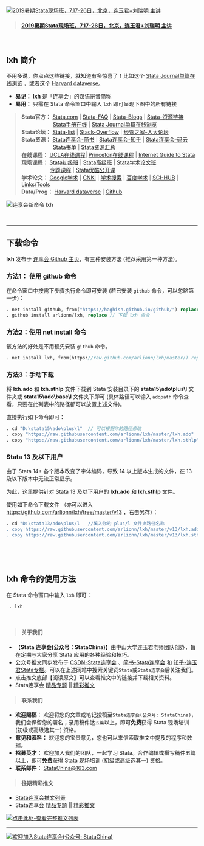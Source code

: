 ﻿
&emsp;

[![2019暑期Stata现场班，7.17-26日，北京，连玉君+刘瑞明 主讲](https://upload-images.jianshu.io/upload_images/7692714-321b9566d51e2db2.png?imageMogr2/auto-orient/strip%7CimageView2/2/w/1240)](https://gitee.com/arlionn/Course/blob/master/2019%E6%9A%91%E6%9C%9FStata%E7%8E%B0%E5%9C%BA%E7%8F%AD.md)

> #### [2019暑期Stata现场班，7.17-26日，北京，连玉君+刘瑞明 主讲](https://gitee.com/arlionn/Course/blob/master/2019%E6%9A%91%E6%9C%9FStata%E7%8E%B0%E5%9C%BA%E7%8F%AD.md)


&emsp;

## lxh 简介 

不用多说，你点点这些链接，就知道有多惊喜了！比如这个 [Stata Journal单篇在线浏览](https://gitee.com/arlionn/SJ) ，或者这个 [Harvard dataverse](https://dataverse.harvard.edu/dataverse/harvard?q=stata)。

- **易记：** **lxh** 是「[连享会](http://www.jianshu.com/u/69a30474ef33)」的汉语拼音简称
- **易用：** 只需在 Stata 命令窗口中输入 `lxh` 即可呈现下图中的所有链接

>**Stata官方：**    [Stata.com](http://www.stata.com)   |  [Stata-FAQ](http://www.stata.com/support/faqs/)    |   [Stata-Blogs](https://blog.stata.com/) |  [Stata-资源链接](http://www.stata.com/links/resources.html)          
>&emsp; &emsp; &emsp; &emsp; &ensp; [Stata手册在线](https://www.jianshu.com/p/8b48a32219b8)  | [Stata Journal单篇在线浏览](https://gitee.com/arlionn/SJ)                                                                                                    
>**Stata论坛：**  [Stata-list](http://www.statalist.com) |  [Stack-Overflow](https://stackoverflow.com) | [经管之家-人大论坛](http://bbs.pinggu.org/)                                                                                                                     
>**Stata资源：** [Stata连享会-简书](http://www.jianshu.com/u/69a30474ef33)  |  [Stata连享会-知乎](https://www.zhihu.com/people/arlionn/)  | [Stata连享会-码云](https://gitee.com/arlionn/Course)                                   
>&emsp; &emsp; &emsp; &emsp; &ensp; [Stata书单](http://www.jianshu.com/p/f1c4b8762709) | [Stata资源汇总](http://www.jianshu.com/p/c723bb0dbf98)                                                                                                         
>**在线课程：** [UCLA在线课程](https://stats.idre.ucla.edu/stata/)| [Princeton在线课程](http://www.princeton.edu/~otorres/Stata/) | [Internet Guide to Stata](http://wlm.userweb.mwn.de/Stata/)                                                                                                       
>**现场课程：** [Stata初级班](http://www.peixun.net/view/307.html) | [Stata高级班](http://www.peixun.net/view/308.html)  | [Stata学术论文班](http://www.peixun.net/view/1135.html)           
>&emsp; &emsp; &emsp;&emsp;&ensp; [专题课程](https://gitee.com/arlionn/Course/blob/master/README.md) | [Stata优酷公开课](http://i.youku.com/arlion)                                                                                                                
>**学术论文：**  [Google学术](https://scholar.google.com/)  |  [CNKI](http://scholar.cnki.net/) | [学术搜索](http://scholar.chongbuluo.com/) | [百度学术](http://xueshu.baidu.com/)  | [SCI-HUB](https://sci-hub.tw) | [Links/Tools](http://www.jianshu.com/p/494e6feab565)                                                                                                              
>**Data/Prog：**   [Harvard dataverse](https://dataverse.harvard.edu/dataverse/harvard?q=stata)  | [Github](https://github.com/search?utf8=%E2%9C%93&q=stata&type=)              

![连享会新命令 lxh](https://upload-images.jianshu.io/upload_images/7692714-fb640caeef73bac1.png?imageMogr2/auto-orient/strip%7CimageView2/2/w/1240)


&emsp;

----

## 下载命令

**lxh** 发布于 [连享会 Github 主页](https://github.com/arlionn/lxh)，有三种安装方法 (推荐采用第一种方法)。


### 方法1： 使用 github 命令
在命令窗口中按需下步骤执行命令即可安装 (若已安装 `github` 命令，可以忽略第一步)：
```stata
. net install github, from("https://haghish.github.io/github/") replace // 下载 github 命令 (若已安装，请忽略此步骤)；
. github install arlionn/lxh, replace // 下载 lxh 命令
```


### 方法2：使用 net install 命令
该方法的好处是不用预先安装 `github` 命令。
```stata
. net install lxh, from(https://raw.github.com/arlionn/lxh/master/) replace
```

### 方法3：手动下载

将 **lxh.ado** 和 **lxh.sthlp** 文件下载到 Stata 安装目录下的 **stata15\ado\plus\l** 文件夹或 **stata15\ado\base\l** 文件夹下即可 (具体路径可以输入 `adopath` 命令查看，只要在此列表中的路径都可以放置上述文件)。

直接执行如下命令即可：

```stata
. cd "D:\stata15\ado\plus\l"  // 可以根据你的路径修改
. copy "https://raw.githubusercontent.com/arlionn/lxh/master/lxh.ado"    lxh.ado
. copy "https://raw.githubusercontent.com/arlionn/lxh/master/lxh.sthlp"  lxh.sthlp
```

### Stata 13 及以下用户

由于 Stata 14+ 各个版本改变了字体编码，导致 14 以上版本生成的文件，在 13 及以下版本中无法正常显示。

为此，这里提供针对 Stata 13 及以下用户的 **lxh.ado** 和 **lxh.sthlp** 文件。

使用如下命令下载文件 （亦可以进入 https://github.com/arlionn/lxh/tree/master/v13 ，右击另存）：

```stata
. cd "D:\stata13/ado\plus/l   //填入你的 plus/l 文件夹路径名称
. copy https://raw.githubusercontent.com/arlionn/lxh/master/v13/lxh.ado lxh.ado
. copy https://raw.githubusercontent.com/arlionn/lxh/master/v13/lxh.sthlp lxh.sthlp
```

&emsp;

&emsp;

## lxh 命令的使用方法

在 Stata 命令窗口中输入 `lxh` 即可：

```
 . lxh
```

 


&emsp;
               

>#### 关于我们

- 【**Stata 连享会(公众号：StataChina)**】由中山大学连玉君老师团队创办，旨在定期与大家分享 Stata 应用的各种经验和技巧。
- 公众号推文同步发布于 [CSDN-Stata连享会](https://blog.csdn.net/arlionn) 、[简书-Stata连享会](http://www.jianshu.com/u/69a30474ef33) 和 [知乎-连玉君Stata专栏](https://www.zhihu.com/people/arlionn)。可以在上述网站中搜索关键词`Stata`或`Stata连享会`后关注我们。
- 点击推文底部【阅读原文】可以查看推文中的链接并下载相关资料。
- Stata连享会 [精品专题](https://gitee.com/arlionn/stata_training/blob/master/README.md)  || [精彩推文](https://github.com/arlionn/stata/blob/master/README.md)

>#### 联系我们

- **欢迎赐稿：** 欢迎将您的文章或笔记投稿至`Stata连享会(公众号: StataChina)`，我们会保留您的署名；录用稿件达`五篇`以上，即可**免费**获得 Stata 现场培训 (初级或高级选其一) 资格。
- **意见和资料：** 欢迎您的宝贵意见，您也可以来信索取推文中提及的程序和数据。
- **招募英才：** 欢迎加入我们的团队，一起学习 Stata。合作编辑或撰写稿件五篇以上，即可**免费**获得 Stata 现场培训 (初级或高级选其一) 资格。
- **联系邮件：** StataChina@163.com

>#### 往期精彩推文
- [Stata连享会推文列表](https://www.jianshu.com/p/de82fdc2c18a) 
- Stata连享会 [精品专题](https://gitee.com/arlionn/stata_training/blob/master/README.md)  || [精彩推文](https://github.com/arlionn/stata/blob/master/README.md)

[![点击此处-查看完整推文列表](https://upload-images.jianshu.io/upload_images/7692714-8b1fb0b5068487af.png?imageMogr2/auto-orient/strip%7CimageView2/2/w/1240 "连享会(公众号: StataChina)推文列表")](https://gitee.com/arlionn/Course/blob/master/README.md)


---
[![欢迎加入Stata连享会(公众号: StataChina)](https://upload-images.jianshu.io/upload_images/7692714-fbec0770ffb974d8.jpg?imageMogr2/auto-orient/strip%7CimageView2/2/w/1240 "扫码关注 Stata 连享会")](https://gitee.com/arlionn/Course/blob/master/README.md)








